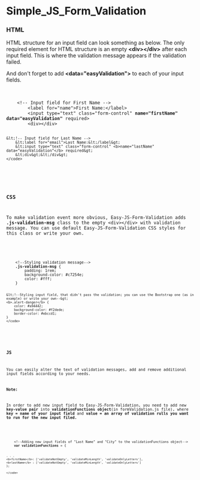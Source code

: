 # Simple_JS_Form_Validation

<h3>HTML</h3>
<p>HTML structure for an input field can look something as below. The only required element for HTML structure is an empty <b>&lt;div&gt;&lt;/div&gt;</b> after each input field. This is where the validation message appears if the validation failed.</p>
<p>And don't forget to add <b>&lt;data="easyValidation"&gt;</b> to each of your input fields.</p>
<pre>	
  	<code>
  	&lt;!-- Input field for First Name --&gt;
  		&lt;label for="name"&gt;First Name:&lt;/label&gt;
  		&lt;input type="text" class="form-control" <b>name="firstName" data="easyValidation"</b> required&gt;
  		&lt;div&gt;&lt;/div&gt;

	&lt;!-- Input field for Last Name -->
  		&lt;label for="email">Last Name:&lt;/label&gt;
  		&lt;input type="text" class="form-control" <b>name="lastName" data="easyValidation"</b> required&gt;
  		&lt;div&gt;&lt;/div&gt;
  	</code>
</pre>


<h3>CSS</h3>
<p>To make validation event more obvious, Easy-JS-Form-Validation adds <b>.js-validation-msg</b> class to the empty &lt;div&gt;&lt;/div&gt; with validation message. You can use default Easy-JS-Form-Validation CSS styles for this class or write your own.</p>
<pre>	
  	<code>
  	&lt;!--Styling validation message--&gt;
  	<b>.js-validation-msg</b> {
		padding: 1rem;
		background-color: #c7254e;
		color: #fff;
	}

	&lt;!--Styling input field, that didn't pass the validation; you can use the Bootstrap one (as in example) or write your own--&gt;
  	<b>.alert-danger</b> {
    	color: #a94442;
    	background-color: #f2dede;
    	border-color: #ebccd1;
	}
  	</code>
</pre>



<h3>JS</h3>
<p>You can easily alter the text of validation messages, add and remove additional input fields according to your needs.</p>
<p><b>Note:</b></p>
<p>In order to add new input field to Easy-JS-Form-Validation, you need to add new <b>key-value pair</b> into <b>validationFunctions object</b>(in formValidation.js file), where <b>key = name of your input field</b> and <b>value = an array of validation rulls you want to run for the new input filed.</b></p>
<pre>	
  	<code>
  	&lt;!--Adding new input fields of "Last Name" and "City" to the validationFunctions object--&gt;
  	<b>var&nbsp;validationFunctions</b> = {

    . . .
    <b>firstName</b>: ['validateNotEmpty', 'validateMinLength', 'validateOnlyLetters'],
    <b>lastName</b> : ['validateNotEmpty', 'validateMinLength', 'validateOnlyLetters']
	};
  	
  	</code>
</pre>